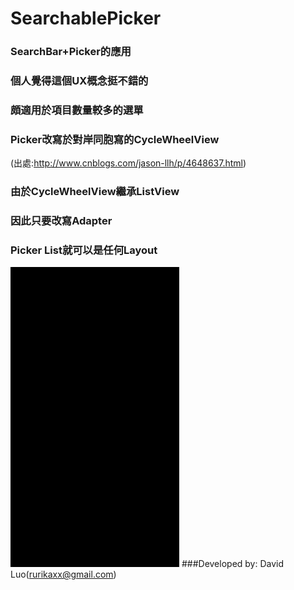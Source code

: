 # SearchablePicker
### SearchBar+Picker的應用
### 個人覺得這個UX概念挺不錯的
### 頗適用於項目數量較多的選單
### Picker改寫於對岸同胞寫的CycleWheelView
(出處:http://www.cnblogs.com/jason-llh/p/4648637.html)
### 由於CycleWheelView繼承ListView
### 因此只要改寫Adapter 
### Picker List就可以是任何Layout
![Opps! Screen shot has missed](https://github.com/rurikaxx/SearchablePicker/blob/master/demo_1.gif)
###Developed by:
David Luo(rurikaxx@gmail.com)
